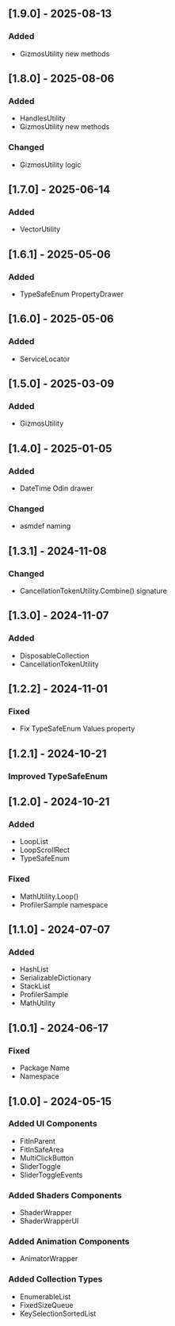 ## [1.9.0] - 2025-08-13
### Added
- GizmosUtility new methods

## [1.8.0] - 2025-08-06
### Added
- HandlesUtility
- GizmosUtility new methods
### Changed
- GizmosUtility logic

## [1.7.0] - 2025-06-14
### Added
- VectorUtility

## [1.6.1] - 2025-05-06
### Added
- TypeSafeEnum PropertyDrawer

## [1.6.0] - 2025-05-06
### Added
- ServiceLocator

## [1.5.0] - 2025-03-09
### Added
- GizmosUtility

## [1.4.0] - 2025-01-05
### Added
- DateTime Odin drawer
### Changed
- asmdef naming

## [1.3.1] - 2024-11-08
### Changed
- CancellationTokenUtility.Combine() signature

## [1.3.0] - 2024-11-07
### Added
- DisposableCollection
- CancellationTokenUtility

## [1.2.2] - 2024-11-01
### Fixed
- Fix TypeSafeEnum Values property

## [1.2.1] - 2024-10-21
### Improved TypeSafeEnum

## [1.2.0] - 2024-10-21
### Added
- LoopList
- LoopScrollRect
- TypeSafeEnum
### Fixed
- MathUtility.Loop()
- ProfilerSample namespace

## [1.1.0] - 2024-07-07
### Added
- HashList
- SerializableDictionary
- StackList
- ProfilerSample
- MathUtility

## [1.0.1] - 2024-06-17
### Fixed
- Package Name
- Namespace

## [1.0.0] - 2024-05-15
### Added UI Components
- FitInParent
- FitInSafeArea
- MultiClickButton
- SliderToggle
- SliderToggleEvents
### Added Shaders Components
- ShaderWrapper
- ShaderWrapperUI
### Added Animation Components
- AnimatorWrapper
### Added Collection Types
- EnumerableList
- FixedSizeQueue
- KeySelectionSortedList